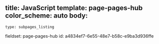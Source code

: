 title: JavaScript
template: page-pages-hub
color_scheme: auto
body:
  -
    type: subpages_listing
fieldset: page-pages-hub
id: a4834ef7-6e55-48e7-b58c-e9ba3d936ffe
